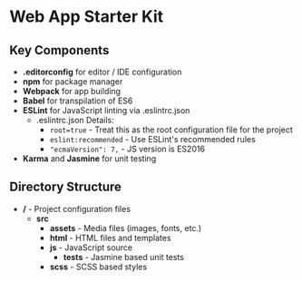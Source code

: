 # Web App Starter Kit

## Key Components
* **.editorconfig** for editor / IDE configuration
* **npm** for package manager
* **Webpack** for app building
* **Babel** for transpilation of ES6
* **ESLint** for JavaScript linting via .eslintrc.json
  * .eslintrc.json Details:
    * `root=true` - Treat this as the root configuration file for the project
    * `eslint:recommended` - Use ESLint's recommended rules
    * `"ecmaVersion": 7,` - JS version is ES2016
* **Karma** and **Jasmine** for unit testing

## Directory Structure
* **/** - Project configuration files
  * **src**
    * **assets** - Media files (images, fonts, etc.)
    * **html** - HTML files and templates
    * **js** - JavaScript source
      * **tests** - Jasmine based unit tests
    * **scss** - SCSS based styles
  
    
